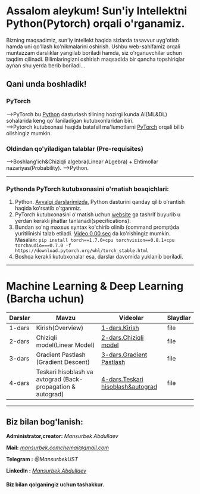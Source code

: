 # Assalom aleykum! Sun'iy Intellektni Python(Pytorch) orqali o'rganamiz. 
Bizning maqsadimiz, sun'iy intellekt haqida sizlarda tasavvur uyg'otish hamda uni qo'llash ko'nikmalarini oshirish.
Ushbu web-sahifamiz orqali muntazzam darsliklar yangilab boriladi hamda, siz o'rganuvchilar uchun taqdim qilinadi.
Bilimlaringizni oshirish maqsadida bir qancha topshiriqlar aynan shu yerda berib boriladi...
## Qani unda boshladik!
### PyTorch
-->PyTorch bu [Python](https://python.org) dasturlash tilining hozirgi kunda AI(ML&DL) sohalarida keng qo'llaniladigan kutubxonlaridan biri.  
-->Pytorch kutubxonasi haqida batafsil ma'lumotlarni [PyTorch](https://pytorch.org) orqali bilib olishingiz mumkin.

### Oldindan qo'yiladigan talablar (Pre-requisites)
-->Boshlang'ich&Chiziqli algebra(Linear ALgebra) + Ehtimollar nazariyas(Probability).
-->Python.

------------------------------------------------------------------------------------------------------------------------------------------------------------------------------------------------------------------------------------------------------------------------------------------------------

### Pythonda PyTorch kutubxonasini o'rnatish bosqichlari: 
1. Python. [Avvalgi darslarimizda](https://youtu.be/qM_AHgKI778), Python dasturini qanday qilib o'rantish haqida ko'rsatib o'tganmiz.
2. PyTorch kutubxonasini o'rnatish uchun [website](https://pytorch.org/get-started/locally/) ga tashrif buyurib u yerdan kerakli jihatlar tanlanadi(specifications).
3. Bundan so'ng maxsus syntax ko'chirib olinib (command prompt)da yuritilinishi talab etiladi. [Video 0.00 sec](www.youtube.com) da ko'rishingiz mumkin.
Masalan:
````pip install torch==1.7.0+cpu torchvision==0.8.1+cpu torchaudio===0.7.0 -f https://download.pytorch.org/whl/torch_stable.html````
4. Boshqa kerakli kutubxonalar esa, darslar davomida yuklanib boriladi.

------------------------------------------------------------------------------------------------------------------------------------------------------------------------------------------------------------------------------------------------------------------------------------------------------

# Machine Learning & Deep Learning (Barcha uchun) 

Darslar             | Mavzu                                | Videolar          |Slaydlar
--------------------|--------------------------------------|-------------------|--------
1-dars|Kirish(Overview)|[1-dars.Kirish](https://youtu.be/19y92GtzFck)| file
2-dars|Chiziqli model(Linear Model)|[2-dars.Chiziqli model](youtube.com)| file
3-dars|Gradient Pastlash (Gradient Descent)|[3-dars.Gradient Pastlash](youtube.com)| file
4-dars|Teskari hisoblash va avtograd (Back-propagation & autograd)|[4-dars.Teskari hisoblash&autograd](youtube.com)| file

------------------------------------------------------------------------------------------------------------------------------------------------------------------------------------------------------------------------------------------------------------------------------------------------------



## Biz bilan bog'lanish:
**Administrator,creator:** *Mansurbek Abdullaev* 

**Mail:** *[mansurbek.comchemai@gmail.com](mansurbek.comchemai@gmail.com)*

**Telegram :** *@MansurbekUST*

**Linkedln :** *[Mansurbek Abdullaev](https://www.linkedin.com/in/mansurbek-abdullayev-16635419a/)*

#### Biz bilan qolganingiz uchun tashakkur.


